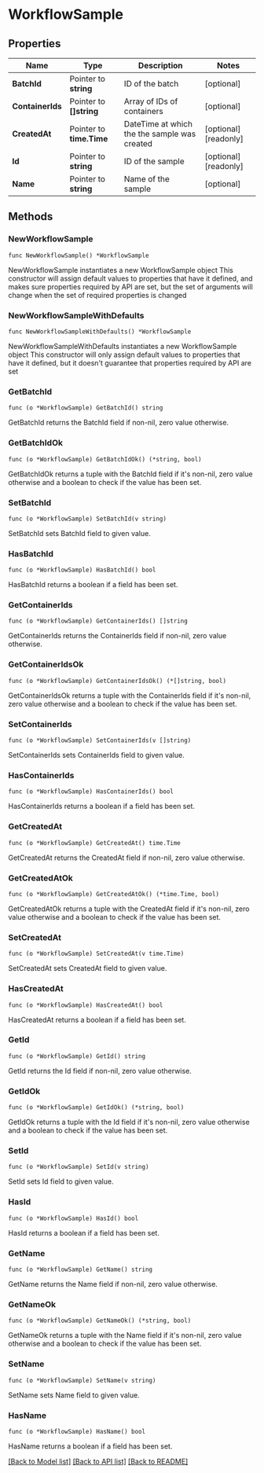 # WorkflowSample

## Properties

Name | Type | Description | Notes
------------ | ------------- | ------------- | -------------
**BatchId** | Pointer to **string** | ID of the batch | [optional] 
**ContainerIds** | Pointer to **[]string** | Array of IDs of containers | [optional] 
**CreatedAt** | Pointer to **time.Time** | DateTime at which the the sample was created | [optional] [readonly] 
**Id** | Pointer to **string** | ID of the sample | [optional] [readonly] 
**Name** | Pointer to **string** | Name of the sample | [optional] 

## Methods

### NewWorkflowSample

`func NewWorkflowSample() *WorkflowSample`

NewWorkflowSample instantiates a new WorkflowSample object
This constructor will assign default values to properties that have it defined,
and makes sure properties required by API are set, but the set of arguments
will change when the set of required properties is changed

### NewWorkflowSampleWithDefaults

`func NewWorkflowSampleWithDefaults() *WorkflowSample`

NewWorkflowSampleWithDefaults instantiates a new WorkflowSample object
This constructor will only assign default values to properties that have it defined,
but it doesn't guarantee that properties required by API are set

### GetBatchId

`func (o *WorkflowSample) GetBatchId() string`

GetBatchId returns the BatchId field if non-nil, zero value otherwise.

### GetBatchIdOk

`func (o *WorkflowSample) GetBatchIdOk() (*string, bool)`

GetBatchIdOk returns a tuple with the BatchId field if it's non-nil, zero value otherwise
and a boolean to check if the value has been set.

### SetBatchId

`func (o *WorkflowSample) SetBatchId(v string)`

SetBatchId sets BatchId field to given value.

### HasBatchId

`func (o *WorkflowSample) HasBatchId() bool`

HasBatchId returns a boolean if a field has been set.

### GetContainerIds

`func (o *WorkflowSample) GetContainerIds() []string`

GetContainerIds returns the ContainerIds field if non-nil, zero value otherwise.

### GetContainerIdsOk

`func (o *WorkflowSample) GetContainerIdsOk() (*[]string, bool)`

GetContainerIdsOk returns a tuple with the ContainerIds field if it's non-nil, zero value otherwise
and a boolean to check if the value has been set.

### SetContainerIds

`func (o *WorkflowSample) SetContainerIds(v []string)`

SetContainerIds sets ContainerIds field to given value.

### HasContainerIds

`func (o *WorkflowSample) HasContainerIds() bool`

HasContainerIds returns a boolean if a field has been set.

### GetCreatedAt

`func (o *WorkflowSample) GetCreatedAt() time.Time`

GetCreatedAt returns the CreatedAt field if non-nil, zero value otherwise.

### GetCreatedAtOk

`func (o *WorkflowSample) GetCreatedAtOk() (*time.Time, bool)`

GetCreatedAtOk returns a tuple with the CreatedAt field if it's non-nil, zero value otherwise
and a boolean to check if the value has been set.

### SetCreatedAt

`func (o *WorkflowSample) SetCreatedAt(v time.Time)`

SetCreatedAt sets CreatedAt field to given value.

### HasCreatedAt

`func (o *WorkflowSample) HasCreatedAt() bool`

HasCreatedAt returns a boolean if a field has been set.

### GetId

`func (o *WorkflowSample) GetId() string`

GetId returns the Id field if non-nil, zero value otherwise.

### GetIdOk

`func (o *WorkflowSample) GetIdOk() (*string, bool)`

GetIdOk returns a tuple with the Id field if it's non-nil, zero value otherwise
and a boolean to check if the value has been set.

### SetId

`func (o *WorkflowSample) SetId(v string)`

SetId sets Id field to given value.

### HasId

`func (o *WorkflowSample) HasId() bool`

HasId returns a boolean if a field has been set.

### GetName

`func (o *WorkflowSample) GetName() string`

GetName returns the Name field if non-nil, zero value otherwise.

### GetNameOk

`func (o *WorkflowSample) GetNameOk() (*string, bool)`

GetNameOk returns a tuple with the Name field if it's non-nil, zero value otherwise
and a boolean to check if the value has been set.

### SetName

`func (o *WorkflowSample) SetName(v string)`

SetName sets Name field to given value.

### HasName

`func (o *WorkflowSample) HasName() bool`

HasName returns a boolean if a field has been set.


[[Back to Model list]](../README.md#documentation-for-models) [[Back to API list]](../README.md#documentation-for-api-endpoints) [[Back to README]](../README.md)


